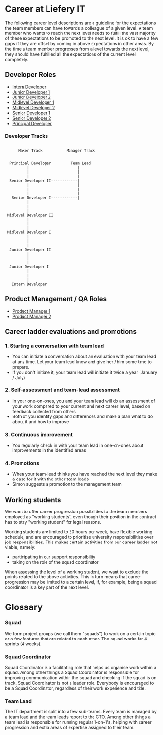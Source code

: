 # Career at Liefery IT

The following career level descriptions are a guideline for the expectations the team members can have towards a
colleague of a given level. A team member who wants to reach the next level needs to fulfill the vast majority of
these expectations to be promoted to the next level. It is ok to have a few gaps if they are offset by coming in above
expectations in other areas. By the time a team member progresses from a level towards the next level, they should
have fulfilled all the expectations of the current level completely.

## Developer Roles
- [Intern Developer](/developer-roles/Intern_Developer.md)
- [Junior Developer 1](/developer-roles/Junior_Developer_1.md)
- [Junior Developer 2](/developer-roles/Junior_Developer_2.md)
- [Midlevel Developer 1](/developer-roles/Midlevel_Developer_1.md)
- [Midlevel Developer 2](/developer-roles/Midlevel_Developer_2.md)
- [Senior Developer 1](/developer-roles/Senior_Developer_1.md)
- [Senior Developer 2](/developer-roles/Senior_Developer_2.md)
- [Principal Developer](/developer-roles/Principal_Developer.md)

### Developer Tracks

```
                                         
      Maker Track           Manager Track
                                         
                                         
  Principal Developer         Team Lead  
          |                      |       
          |                      |       
          |                      |       
  Senior Developer II------------|       
          |                      |       
          |                      |       
          |                      |       
   Senior Developer I------------|       
          |                              
          |                              
          |                              
 Midlevel Developer II                   
          |                              
          |                              
          |                              
 Midlevel Developer I                    
          |                              
          |                              
          |                              
  Junior Developer II                    
          |                              
          |                              
          |                              
  Junior Developer I                     
          |                              
          |                              
          |                              
   Intern Developer                      

```

## Product Management / QA Roles
- [Product Manager 1](/product-management-roles/Product_Manager_1.md)
- [Product Manager 2](/product-management-roles/Product_Manager_2.md)


## Career ladder evaluations and promotions

### 1. Starting a conversation with team lead
* You can initiate a conversation about an evaluation with your team lead at any time. Let your team lead know and
give her / him some time to prepare.
* If you don't initiate it, your team lead will initiate it twice a year (January / July)

### 2. Self-assessment and team-lead assessment
* In your one-on-ones, you and your team lead will do an assessment of your work compared to your current and next
career level, based on feedback collected from others
* Both of you identify gaps and differences and make a plan what to do about it and how to improve

### 3. Continuous improvement
* You regularly check in with your team lead in one-on-ones about improvements in the identified areas

### 4. Promotions
* When your team-lead thinks you have reached the next level they make a case for it with the other team leads
* Simon suggests a promotion to the management team

## Working students

We want to offer career progression possibilities to the team members employed
as "working students", even though their position in the contract has to stay
"working student" for legal reasons.

Working students are limited to 20 hours per week, have flexible working
schedule, and are encouraged to prioritise university responsibilities
over job responsibilities. This makes certain activities from our career ladder
not viable, namely:
- participating in our support responsibility
- taking on the role of the squad coordinator

When assessing the level of a working student, we want to exclude the points
related to the above activities. This in turn means that career progression may
be limited to a certain level, if, for example, being a squad coordinator is
a key part of the next level.

# Glossary

### Squad
We form project groups (we call them "squads") to work on a certain topic or a few features that are related to each other. The squad works for 4 sprints (4 weeks).

### Squad Coordinator
Squad Coordinator is a facilitating role that helps us organise work within a squad. Among other things a Squad Coordinator is responsible for improving communication within the squad and checking if the squad is on track.
Squad Coordinator is not a leader role. Everybody is encouraged to be a Squad Coordinator, regardless of their work experience and title.

### Team Lead
The IT department is split into a few sub-teams. Every team is managed by a team lead and the team leads report to the CTO.
Among other things a team lead is responsible for running regular 1-on-1's, helping with career progression and extra areas of expertise assigned to their team.
